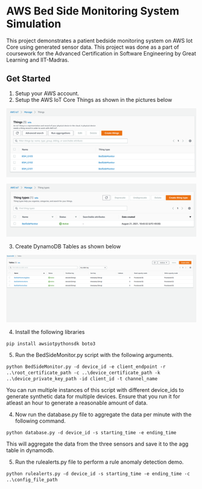 # AWS Bed Side Monitoring System Simulation 

This project demonstrates a patient bedside monitoring system on AWS Iot Core using generated sensor data. This project was done as a part of coursework for the Advanced Certification in Software Engineering by Great Learning and IIT-Madras.

## Get Started 
1. Setup your AWS account. 
2. Setup the AWS IoT Core Things as shown in the pictures below 

![AWS IoT Core Things](./images/things.png)

![Thing Types](./images/thingtypes.png)

<!-- ![Thing Groups](..\M02-01-Project-HealthCare-IoT-Cloud\images\thinggroups.png)

![Policy](..\M02-01-Project-HealthCare-IoT-Cloud\images\policy.png) -->

3. Create DynamoDB Tables as shown below 

![Tables](./images/dynamotables.png)

4. Install the following libraries 
```
pip install awsiotpythonsdk boto3
```
5. Run the BedSideMonitor.py script with the following arguments.  
```
python BedSideMonitor.py -d device_id -e client_endpoint -r ..\root_certificate_path -c ..\device_certificate_path -k ..\device_private_key_path -id client_id -t channel_name 
```
You can run multiple instances of this script with different device_ids to generate synthetic data for multiple devices. Ensure that you run it for atleast an hour to generate a reasonable amount of data. 

4. Now run the database.py file to aggregate the data per minute with the following command.
```
python database.py -d device_id -s starting_time -e ending_time 
```
This will aggregate the data from the three sensors and save it to the agg table in dynamodb. 

5. Run the rulealerts.py file to perform a rule anomaly detection demo. 
```
python rulealerts.py -d device_id -s starting_time -e ending_time -c ..\config_file_path
```
